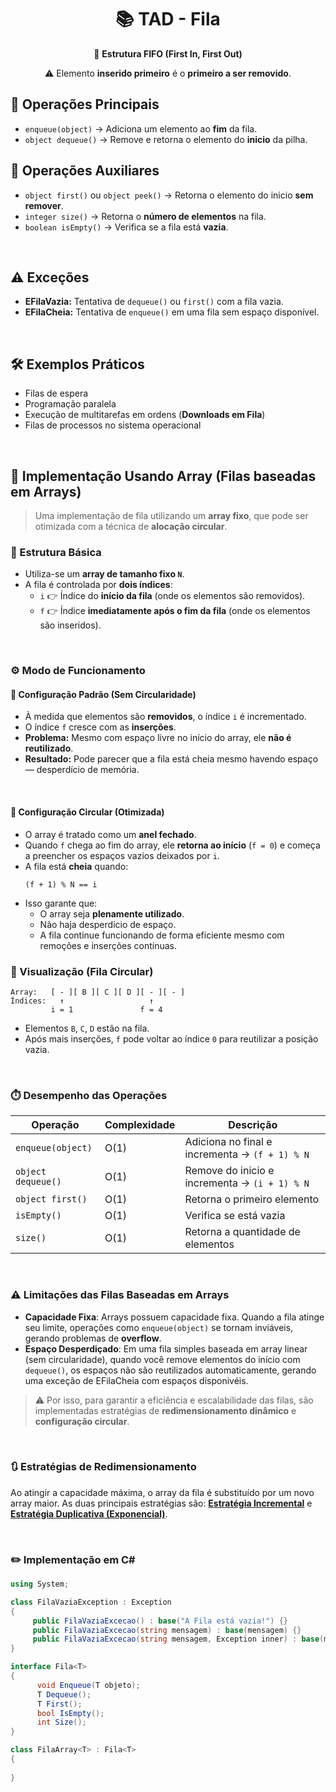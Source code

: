 <h1 align="center">📚 TAD - Fila</h1>
<p align="center">🎯 <strong>Estrutura FIFO (First In, First Out)</strong></p>
<p align="center">⚠️ Elemento <strong>inserido primeiro</strong> é o <strong>primeiro a ser removido</strong>.</p>

## 🔧 Operações Principais

- `enqueue(object)` → Adiciona um elemento ao **fim** da fila.
- `object dequeue()` → Remove e retorna o elemento do **inicio** da pilha.


## 🧰 Operações Auxiliares

- `object first()` ou `object peek()` → Retorna o elemento do inicio **sem remover**.
- `integer size()` → Retorna o **número de elementos** na fila.
- `boolean isEmpty()` → Verifica se a fila está **vazia**.

<br>

## ⚠️ Exceções

- **EFilaVazia:** Tentativa de `dequeue()` ou `first()` com a fila vazia.
- **EFilaCheia:** Tentativa de `enqueue()` em uma fila sem espaço disponível.

<br>

## 🛠️ Exemplos Práticos

- Filas de espera
- Programação paralela
- Execução de multitarefas em ordens (**Downloads em Fila**)
- Filas de processos no sistema operacional

<br>

## 🧱 Implementação Usando Array (Filas baseadas em Arrays)

> Uma implementação de fila utilizando um **array fixo**, que pode ser otimizada com a técnica de **alocação circular**.

### 🔧 Estrutura Básica

- Utiliza-se um **array de tamanho fixo `N`**.
- A fila é controlada por **dois índices**:
  - `i` 👉 Índice do **início da fila** (onde os elementos são removidos).
  - `f` 👉 Índice **imediatamente após o fim da fila** (onde os elementos são inseridos).

<br>

### ⚙️ Modo de Funcionamento

#### 🔹 Configuração Padrão (Sem Circularidade)

- À medida que elementos são **removidos**, o índice `i` é incrementado.
- O índice `f` cresce com as **inserções**.
- **Problema:** Mesmo com espaço livre no início do array, ele **não é reutilizado**.
- **Resultado:** Pode parecer que a fila está cheia mesmo havendo espaço ― desperdício de memória.

<br>

#### 🔁 Configuração Circular (Otimizada)

- O array é tratado como um **anel fechado**.
- Quando `f` chega ao fim do array, ele **retorna ao início** (`f = 0`) e começa a preencher os espaços vazios deixados por `i`.
- A fila está **cheia** quando:
  ```text
  (f + 1) % N == i
  ```
- Isso garante que:
  - O array seja **plenamente utilizado**.
  - Não haja desperdício de espaço.
  - A fila continue funcionando de forma eficiente mesmo com remoções e inserções contínuas.


### 🧠 Visualização (Fila Circular)

```text
Array:   [ - ][ B ][ C ][ D ][ - ][ - ]
Índices:   ↑                   ↑
         i = 1               f = 4
```

- Elementos `B`, `C`, `D` estão na fila.
- Após mais inserções, `f` pode voltar ao índice `0` para reutilizar a posição vazia.

<br>

### ⏱️ Desempenho das Operações

| Operação           | Complexidade | Descrição |
|--------------------|--------------|-----------|
| `enqueue(object)`  | O(1)         | Adiciona no final e incrementa -> `(f + 1) % N` |
| `object dequeue()` | O(1)         | Remove do inicio e incrementa -> `(i + 1) % N`  |
| `object first()`   | O(1)         | Retorna o primeiro elemento                     |
| `isEmpty()`        | O(1)         | Verifica se está vazia                          |
| `size()`           | O(1)         | Retorna a quantidade de elementos               |

<br>

### ⚠️ Limitações das Filas Baseadas em Arrays

- **Capacidade Fixa**: Arrays possuem capacidade fixa. Quando a fila atinge seu limite, operações como `enqueue(object)` se tornam inviáveis, gerando problemas de **overflow**.
- **Espaço Desperdiçado**: Em uma fila simples baseada em array linear (sem circularidade), quando você remove elementos do início com `dequeue()`, os espaços não são reutilizados automaticamente, gerando uma exceção de EFilaCheia com espaços disponivéis.

> ⚠️ Por isso, para garantir a eficiência e escalabilidade das filas, são implementadas estratégias de **redimensionamento dinâmico** e **configuração circular**.

<br>

### 🔃 Estratégias de Redimensionamento

Ao atingir a capacidade máxima, o array da fila é substituído por um novo array maior. As duas principais estratégias são: [**Estratégia Incremental**](pilha.md/#1-estratégia-incremental) e [**Estratégia Duplicativa (Exponencial)**](pilha.md/#2-estratégia-duplicativa-exponencial).

<br>

### ✏️ Implementação em C#
```csharp
using System;

class FilaVaziaException : Exception
{
     public FilaVaziaExcecao() : base("A Fila está vazia!") {}
     public FilaVaziaExcecao(string mensagem) : base(mensagem) {}
     public FilaVaziaExcecao(string mensagem, Exception inner) : base(mensagem, inner) {}
}

interface Fila<T>
{
      void Enqueue(T objeto);
      T Dequeue();
      T First();
      bool IsEmpty();
      int Size();
}

class FilaArray<T> : Fila<T>
{
      
}
```

<br>
